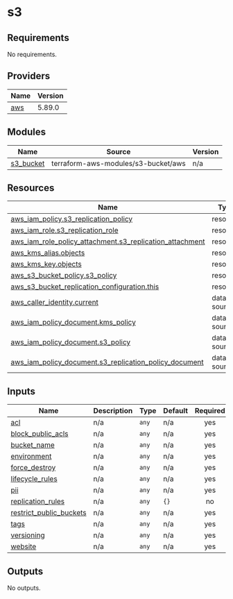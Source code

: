 # s3

<!-- BEGIN_TF_DOCS -->
## Requirements

No requirements.

## Providers

| Name | Version |
|------|---------|
| <a name="provider_aws"></a> [aws](#provider\_aws) | 5.89.0 |

## Modules

| Name | Source | Version |
|------|--------|---------|
| <a name="module_s3_bucket"></a> [s3\_bucket](#module\_s3\_bucket) | terraform-aws-modules/s3-bucket/aws | n/a |

## Resources

| Name | Type |
|------|------|
| [aws_iam_policy.s3_replication_policy](https://registry.terraform.io/providers/hashicorp/aws/latest/docs/resources/iam_policy) | resource |
| [aws_iam_role.s3_replication_role](https://registry.terraform.io/providers/hashicorp/aws/latest/docs/resources/iam_role) | resource |
| [aws_iam_role_policy_attachment.s3_replication_attachment](https://registry.terraform.io/providers/hashicorp/aws/latest/docs/resources/iam_role_policy_attachment) | resource |
| [aws_kms_alias.objects](https://registry.terraform.io/providers/hashicorp/aws/latest/docs/resources/kms_alias) | resource |
| [aws_kms_key.objects](https://registry.terraform.io/providers/hashicorp/aws/latest/docs/resources/kms_key) | resource |
| [aws_s3_bucket_policy.s3_policy](https://registry.terraform.io/providers/hashicorp/aws/latest/docs/resources/s3_bucket_policy) | resource |
| [aws_s3_bucket_replication_configuration.this](https://registry.terraform.io/providers/hashicorp/aws/latest/docs/resources/s3_bucket_replication_configuration) | resource |
| [aws_caller_identity.current](https://registry.terraform.io/providers/hashicorp/aws/latest/docs/data-sources/caller_identity) | data source |
| [aws_iam_policy_document.kms_policy](https://registry.terraform.io/providers/hashicorp/aws/latest/docs/data-sources/iam_policy_document) | data source |
| [aws_iam_policy_document.s3_policy](https://registry.terraform.io/providers/hashicorp/aws/latest/docs/data-sources/iam_policy_document) | data source |
| [aws_iam_policy_document.s3_replication_policy_document](https://registry.terraform.io/providers/hashicorp/aws/latest/docs/data-sources/iam_policy_document) | data source |

## Inputs

| Name | Description | Type | Default | Required |
|------|-------------|------|---------|:--------:|
| <a name="input_acl"></a> [acl](#input\_acl) | n/a | `any` | n/a | yes |
| <a name="input_block_public_acls"></a> [block\_public\_acls](#input\_block\_public\_acls) | n/a | `any` | n/a | yes |
| <a name="input_bucket_name"></a> [bucket\_name](#input\_bucket\_name) | n/a | `any` | n/a | yes |
| <a name="input_environment"></a> [environment](#input\_environment) | n/a | `any` | n/a | yes |
| <a name="input_force_destroy"></a> [force\_destroy](#input\_force\_destroy) | n/a | `any` | n/a | yes |
| <a name="input_lifecycle_rules"></a> [lifecycle\_rules](#input\_lifecycle\_rules) | n/a | `any` | n/a | yes |
| <a name="input_pii"></a> [pii](#input\_pii) | n/a | `any` | n/a | yes |
| <a name="input_replication_rules"></a> [replication\_rules](#input\_replication\_rules) | n/a | `any` | `{}` | no |
| <a name="input_restrict_public_buckets"></a> [restrict\_public\_buckets](#input\_restrict\_public\_buckets) | n/a | `any` | n/a | yes |
| <a name="input_tags"></a> [tags](#input\_tags) | n/a | `any` | n/a | yes |
| <a name="input_versioning"></a> [versioning](#input\_versioning) | n/a | `any` | n/a | yes |
| <a name="input_website"></a> [website](#input\_website) | n/a | `any` | n/a | yes |

## Outputs

No outputs.
<!-- END_TF_DOCS -->
